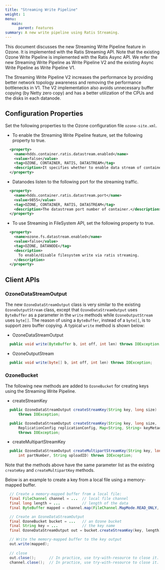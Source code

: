 ```yaml
---
title: "Streaming Write Pipeline"
weight: 1
menu:
   main:
      parent: Features
summary: A new write pipeline using Ratis Streaming.
---
```

<!---
  Licensed to the Apache Software Foundation (ASF) under one or more
  contributor license agreements.  See the NOTICE file distributed with
  this work for additional information regarding copyright ownership.
  The ASF licenses this file to You under the Apache License, Version 2.0
  (the "License"); you may not use this file except in compliance with
  the License.  You may obtain a copy of the License at

      http://www.apache.org/licenses/LICENSE-2.0

  Unless required by applicable law or agreed to in writing, software
  distributed under the License is distributed on an "AS IS" BASIS,
  WITHOUT WARRANTIES OR CONDITIONS OF ANY KIND, either express or implied.
  See the License for the specific language governing permissions and
  limitations under the License.
-->

This document discusses the new Streaming Write Pipeline feature in Ozone.
It is implemented with the Ratis Streaming API.
Note that the existing Ozone Write Pipeline is implemented with the Ratis Async API.
We refer the new Streaming Write Pipeline as Write Pipeline V2
and the existing Async Write Pipeline as Write Pipeline V1.

The Streaming Write Pipeline V2 increases the performance
by providing better network topology awareness
and removing the performance bottlenecks in V1.
The V2 implementation also avoids unnecessary buffer copying
(by Netty zero copy)
and has a better utilization of the CPUs and the disks in each datanode.

## Configuration Properties

Set the following properties to the Ozone configuration file `ozone-site.xml`.

- To enable the Streaming Write Pipeline feature, set the following property to true.
```XML
  <property>
    <name>hdds.container.ratis.datastream.enabled</name>
    <value>false</value>
    <tag>OZONE, CONTAINER, RATIS, DATASTREAM</tag>
    <description>It specifies whether to enable data stream of container.</description>
  </property>
```
- Datanodes listen to the following port for the streaming traffic.
```XML
  <property>
    <name>hdds.container.ratis.datastream.port</name>
    <value>9855</value>
    <tag>OZONE, CONTAINER, RATIS, DATASTREAM</tag>
    <description>The datastream port number of container.</description>
  </property>
```
- To use Streaming in FileSystem API, set the following property to true.
```XML
  <property>
    <name>ozone.fs.datastream.enabled</name>
    <value>false</value>
    <tag>OZONE, DATANODE</tag>
    <description>
      To enable/disable filesystem write via ratis streaming.
    </description>
  </property>
```

## Client APIs

### OzoneDataStreamOutput

The new `OzoneDataStreamOutput` class is very similar to the existing `OzoneOutputStream` class,
except that `OzoneDataStreamOutput` uses `ByteBuffer` as a parameter in the `write` methods
while `OzoneOutputStream` uses `byte[]`.
The reason of using a `ByteBuffer`, instead of a `byte[]`,
is to support zero buffer copying.
A typical `write` method is shown below:

- OzoneDataStreamOutput
```java
  public void write(ByteBuffer b, int off, int len) throws IOException;
```

- OzoneOutputStream
```java
  public void write(byte[] b, int off, int len) throws IOException;
```
### OzoneBucket

The following new methods are added to `OzoneBucket`
for creating keys using the Streaming Write Pipeline.

- createStreamKey
```java
  public OzoneDataStreamOutput createStreamKey(String key, long size)
      throws IOException;
```

```java
  public OzoneDataStreamOutput createStreamKey(String key, long size,
      ReplicationConfig replicationConfig, Map<String, String> keyMetadata)
      throws IOException;
```
- createMultipartStreamKey
```java
  public OzoneDataStreamOutput createMultipartStreamKey(String key, long size,
      int partNumber, String uploadID) throws IOException;
```

Note that the methods above have the same parameter list
as the existing `createKey` and `createMultipartKey` methods.

Below is an example to create a key from a local file using a memory-mapped buffer.
```java
  // Create a memory-mapped buffer from a local file:
  final FileChannel channel = ...  // local file channel
  final long length = ...          // length of the data
  final ByteBuffer mapped = channel.map(FileChannel.MapMode.READ_ONLY, 0, length);

  // Create an OzoneDataStreamOutput
  final OzoneBucket bucket = ...   // an Ozone bucket
  final String key = ...           // the key name
  final OzoneDataStreamOutput out = bucket.createStreamKey(key, length);

  // Write the memory-mapped buffer to the key output
  out.write(mapped);
  
  // close
  out.close();      // In practice, use try-with-resource to close it.
  channel.close();  // In practice, use try-with-resource to close it.
```